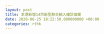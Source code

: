 ```yaml
---
layout: post
title: 本港新增14宗新型肺炎輸入確診個案
date: 2020-06-25 18:22:50.000000000 +08:00
categories: rthk
---
```




